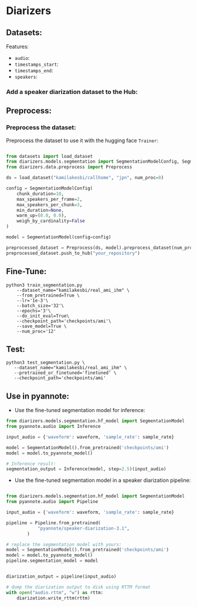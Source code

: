 # Diarizers


## Datasets:

Features: 


- `audio`:
- `timestamps_start`:
- `timestamps_end`:
- `speakers`:


### Add a speaker diarization dataset to the Hub: 



## Preprocess: 



### Preprocess the dataset:

Preprocess the dataset to use it with the hugging face `Trainer`: 

```python 

from datasets import load_dataset
from diarizers.models.segmentation import SegmentationModelConfig, SegmentationModel
from diarizers.data.preprocess import Preprocess

ds = load_dataset("kamilakesbi/callhome", "jpn", num_proc=8)

config = SegmentationModelConfig(
    chunk_duration=10, 
    max_speakers_per_frame=2, 
    max_speakers_per_chunk=3, 
    min_duration=None, 
    warm_up=(0.0, 0.0),
    weigh_by_cardinality=False
)

model = SegmentationModel(config=config)

preprocessed_dataset = Preprocess(ds, model).preprocess_dataset(num_proc=8)
preprocessed_dataset.push_to_hub("your_repository")
```


## Fine-Tune: 

```
python3 train_segmentation.py
    --dataset_name="kamilakesbi/real_ami_ihm" \
    --from_pretrained=True \
    --lr='1e-3'\
    --batch_size='32'\
    --epochs='3'\
    --do_init_eval=True\
    --checkpoint_path='checkpoints/ami'\
    --save_model=True \
    --num_proc='12'
```

## Test: 

```
python3 test_segmentation.py \
   --dataset_name="kamilakesbi/real_ami_ihm" \
   --pretrained_or_finetuned='finetuned' \
   --checkpoint_path='checkpoints/ami'
```


## Use in pyannote: 

- Use the fine-tuned segmentation model for inference: 

```python
from diarizers.models.segmentation.hf_model import SegmentationModel
from pyannote.audio import Inference

input_audio = {'waveform': waveform, 'sample_rate': sample_rate}

model = SegmentationModel().from_pretrained('checkpoints/ami')
model = model.to_pyannote_model()

# Inference result: 
segmentation_output = Inference(model, step=2.5)(input_audio)
```

- Use the fine-tuned segmentation model in a speaker diarization pipeline: 


```python

from diarizers.models.segmentation.hf_model import SegmentationModel
from pyannote.audio import Pipeline

input_audio = {'waveform': waveform, 'sample_rate': sample_rate}

pipeline = Pipeline.from_pretrained(
            "pyannote/speaker-diarization-3.1",
        )

# replace the segmentation model with yours: 
model = SegmentationModel().from_pretrained('checkpoints/ami')
model = model.to_pyannote_model()
pipeline.segmentation_model = model


diarization_output = pipeline(input_audio)

# dump the diarization output to disk using RTTM format
with open("audio.rttm", "w") as rttm:
    diarization.write_rttm(rttm)
```


